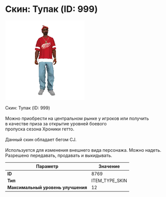 # Скин: Тупак (ID: 999)

![Item Image](../img/8769.webp?raw=true)

Скин: Тупак (ID: 999)<br><br>Можно приобрести на центральном рынке у игроков или получить<br>в качестве приза за открытие уровней боевого<br>пропуска сезона Хроники гетто.<br><br>Данный скин обладает бегом CJ.<br><br>Используется для изменения внешнего вида персонажа. Можно надеть.<br>Разрешено передавать, продавать и выкидывать.


| Параметр | Значение |
|----------|----------|
| **ID** | 8769 |
| **Тип** | ITEM_TYPE_SKIN |
| **Максимальный уровень улучшения** | 12 |

